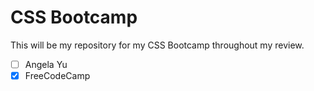 # CSS Bootcamp

This will be my repository for my CSS Bootcamp throughout my review.

- [ ] Angela Yu
- [x] FreeCodeCamp
